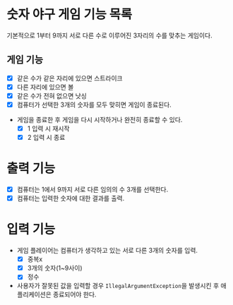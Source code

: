 # 숫자 야구 게임 기능 목록
기본적으로 1부터 9까지 서로 다른 수로 이루어진 3자리의 수를 맞추는 게임이다.

## 게임 기능
- [x] 같은 수가 같은 자리에 있으면 스트라이크
- [x] 다른 자리에 있으면 볼
- [x] 같은 수가 전혀 없으면 낫싱
- [x] 컴퓨터가 선택한 3개의 숫자를 모두 맞히면 게임이 종료된다.
- 게임을 종료한 후 게임을 다시 시작하거나 완전히 종료할 수 있다.
  - [x] 1 입력 시 재시작
  - [x] 2 입력 시 종료

# 출력 기능
- [x] 컴퓨터는 1에서 9까지 서로 다른 임의의 수 3개를 선택한다.
- [x] 컴퓨터는 입력한 숫자에 대한 결과를 출력.

# 입력 기능
- 게임 플레이어는 컴퓨터가 생각하고 있는 서로 다른 3개의 숫자를 입력. 
  - [x] 중복x
  - [x] 3개의 숫자(1~9사이)
  - [x] 정수
- 사용자가 잘못된 값을 입력할 경우 `IllegalArgumentException`을 발생시킨 후 애플리케이션은 종료되어야 한다.